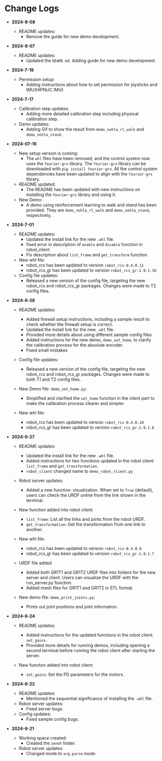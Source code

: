 # Change Logs
- **2024-8-08**
    - README updates:
        - Remove the guide for new demo development.
- **2024-8-07**
    - README updates:
        - Updated the `REAME.md`. Adding guide for new demo development.
- **2024-7-19**
    - Permission setup:
        - Adding instructions about how to set permission for joysticks and IMU(HIPNUC IMU)
- **2024-7-17**
    - Calibration step updates:
        - Adding more detailed calibration step including physical calibration step.
    - Demo updates:
        - Adding Gif to show the result from `demo_nohla_rl_walk` and `demo_nohla_stand`. 

- **2024-07-16**
    - New setup version is coming:
        - The `whl` files have been removed, and the control system now uses the `fourier-grx` library. The `fourier-grx` library can be downloaded with `pip install fourier-grx`. All the control system dependencies have been updated to align with the `fourier-grx` library.
    - README updated:
        - The README has been updated with new instructions on installing the `fourier-grx` library and using it.
    - New Demo:
        - A demo using reinforcement learning to walk and stand has been provided. They are `demo_nohla_rl_walk` and `demo_nohla_stand`, respectively.


- **2024-7-01**
    - README updates:
        - Updated the install link for the new `.whl` file.
        - fixed error in description of `enable` and `disable` function in robot_client
        -  Fix description about `list_frame` and `get_transform` function
    - New whl file:
        - robot_rcs has been updated to version `robot_rcs-0.4.0.11`
        - robot_rcs_gr has been updated to version `robot_rcs_gr-1.9.1.10`
    - Config file updates:
        - Released a new version of the config file, targeting the new robot_rcs and robot_rcs_gr packages. Changes were made to T2 config files.


- **2024-6-28**
    - README updates:
        - Added firewall setup instructions, including a sample result to check whether the firewall setup is correct.
        - Updated the install link for the new `.whl` file.
        - Provided more details about using different sample config files.
        - Added instructions for the new demo, `demo_set_home`, to clarify the calibration process for the absolute encoder.
        - Fixed small mistakes

    - Config file updates:
        - Released a new version of the config file, targeting the new robot_rcs and robot_rcs_gr packages. Changes were made to both T1 and T2 config files.

    - New Demo file: `demo_set_home.py`:
        - Simplified and clarified the `set_home` function in the client part to make the calibration process clearer and simpler.

    - New whl file:
        - robot_rcs has been updated to version `robot_rcs-0.4.0.10`
        - robot_rcs_gr has been updated to version `robot_rcs_gr-1.9.1.8`


- **2024-6-27**
    - README updates:
        - Updated the install link for the new `.whl` file.
        - Added instructions for two functions updated in the robot client: `list_frame` and `get_transformation`.
        - `robot_client` changed name to `demo_robot_client.py`

    - Robot server updates:
        - Added a new function: visualization. When set to `True` (default), users can check the URDF online from the link shown in the terminal.

    - New function added into robot client:
        - `list_frame`: List all the links and joints from the robot URDF.
        - `get_transformation`: Get the transformation from one link to another.

    - New whl file:
        - robot_rcs has been updated to version `robot_rcs-0.4.0.9`
        - robot_rcs_gr has been updated to version `robot_rcs_gr-1.9.1.7`

    - URDF file added
        - Added both GR1T1 and GR1T2 URDF files into folders for the new server and client. Users can visualize the URDF with the run_server.py function.
        - Added mesh files for GR1T1 and GR1T2 in STL format.

    - New demo file: `demo_print_joints.py`:
        - Prints out joint positions and joint information.

- **2024-6-24**
    - README updates:
        - Added instructions for the updated functions in the robot client: `set_gains`.
        - Provided more details for running demos, including opening a second terminal before running the robot client after starting the server.

    - New function added into robot client:
        - `set_gains`: Set the PD parameters for the motors.

- **2024-6-22**
    - README updates:
        - Mentioned the sequential significance of installing the `.whl` file.
    - Robot server updates:
        - Fixed server bugs.
    - Config updates:
        - Fixed sample config bugs.

- **2024-6-21**
    - Working space created:
        - Created the `zenoh` folder.
    - Robot server updates:
        - Changed mode to `arg.parse` mode
    